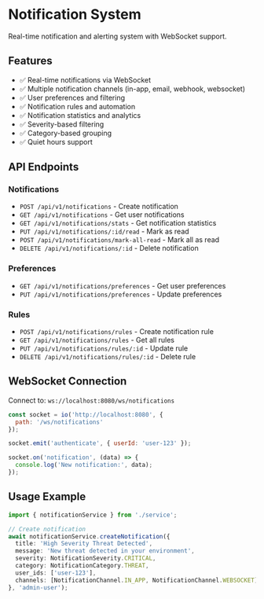 # Notification System

Real-time notification and alerting system with WebSocket support.

## Features

- ✅ Real-time notifications via WebSocket
- ✅ Multiple notification channels (in-app, email, webhook, websocket)
- ✅ User preferences and filtering
- ✅ Notification rules and automation
- ✅ Notification statistics and analytics
- ✅ Severity-based filtering
- ✅ Category-based grouping
- ✅ Quiet hours support

## API Endpoints

### Notifications
- `POST /api/v1/notifications` - Create notification
- `GET /api/v1/notifications` - Get user notifications
- `GET /api/v1/notifications/stats` - Get notification statistics
- `PUT /api/v1/notifications/:id/read` - Mark as read
- `POST /api/v1/notifications/mark-all-read` - Mark all as read
- `DELETE /api/v1/notifications/:id` - Delete notification

### Preferences
- `GET /api/v1/notifications/preferences` - Get user preferences
- `PUT /api/v1/notifications/preferences` - Update preferences

### Rules
- `POST /api/v1/notifications/rules` - Create notification rule
- `GET /api/v1/notifications/rules` - Get all rules
- `PUT /api/v1/notifications/rules/:id` - Update rule
- `DELETE /api/v1/notifications/rules/:id` - Delete rule

## WebSocket Connection

Connect to: `ws://localhost:8080/ws/notifications`

```javascript
const socket = io('http://localhost:8080', {
  path: '/ws/notifications'
});

socket.emit('authenticate', { userId: 'user-123' });

socket.on('notification', (data) => {
  console.log('New notification:', data);
});
```

## Usage Example

```typescript
import { notificationService } from './service';

// Create notification
await notificationService.createNotification({
  title: 'High Severity Threat Detected',
  message: 'New threat detected in your environment',
  severity: NotificationSeverity.CRITICAL,
  category: NotificationCategory.THREAT,
  user_ids: ['user-123'],
  channels: [NotificationChannel.IN_APP, NotificationChannel.WEBSOCKET]
}, 'admin-user');
```
